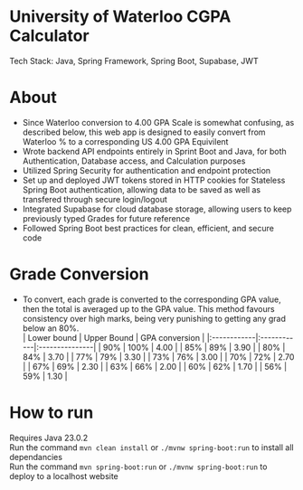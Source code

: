 # University of Waterloo CGPA Calculator
Tech Stack: Java, Spring Framework, Spring Boot, Supabase, JWT

# About
* Since Waterloo conversion to 4.00 GPA Scale is somewhat confusing, as described below, this web app is designed to easily convert from Waterloo % to a corresponding US 4.00 GPA Equivilent
* Wrote backend API endpoints entirely in Sprint Boot and Java, for both Authentication, Database access, and Calculation purposes
* Utilized Spring Security for authentication and endpoint protection 
* Set up and deployed JWT tokens stored in HTTP cookies for Stateless Spring Boot authentication, allowing data to be saved as well as transfered through secure login/logout
* Integrated Supabase for cloud database storage, allowing users to keep previously typed Grades for future reference 
* Followed Spring Boot best practices for clean, efficient, and secure code 

# Grade Conversion
* To convert, each grade is converted to the corresponding GPA value, then the total is averaged up to the GPA value. This method favours consistency over high marks, being very punishing to getting any grad below an 80%. <br/>
| Lower bound | Upper Bound | GPA conversion |
|:------------|:------------|:---------------|
| 90%   | 100%  | 4.00 |
| 85%   | 89%   | 3.90 |
| 80%   | 84%   | 3.70 |
| 77%   | 79%   | 3.30 |
| 73%   | 76%   | 3.00 |
| 70%   | 72%   | 2.70 |
| 67%   | 69%   | 2.30 |
| 63%   | 66%   | 2.00 |
| 60%   | 62%   | 1.70 |
| 56%   | 59%   | 1.30 |

# How to run 
Requires Java 23.0.2 <br/>
Run the command `mvn clean install` or `./mvnw spring-boot:run` to install all dependancies <br/>
Run the command `mvn spring-boot:run` or `./mvnw spring-boot:run` to deploy to a localhost website <br/>
